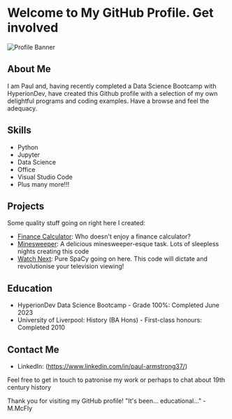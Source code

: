 # Welcome to My GitHub Profile. Get involved

![Profile Banner](banner_image_url)

## About Me

I am Paul and, having recently completed a Data Science Bootcamp with HyperionDev, have created this Github
profile with a selection of my own delightful programs and coding examples. Have a browse and feel the adequacy.

## Skills

- Python
- Jupyter
- Data Science
- Office
- Visual Studio Code
- Plus many more!!!

## Projects

Some quality stuff going on right here I created:

- [Finance Calculator](https://github.com/quimbledon/Bootcamp/blob/main/finance_calculators.py):
  Who doesn't enjoy a finance calculator?
- [Minesweeper](https://github.com/quimbledon/Bootcamp/blob/main/minesweeper.py):
  A delicious minesweeper-esque task. Lots of sleepless nights creating this code
- [Watch Next](https://github.com/quimbledon/Bootcamp/blob/main/watch_next.py):
  Pure SpaCy going on here. This code will dictate and revolutionise your television viewing!

## Education

- HyperionDev Data Science Bootcamp - Grade 100%: Completed June 2023
- University of Liverpool: History (BA Hons) - First-class honours: Completed 2010

## Contact Me

- LinkedIn: (https://www.linkedin.com/in/paul-armstrong37/)

Feel free to get in touch to patronise my work or perhaps to chat about 19th century history



Thank you for visiting my GitHub profile!
"It's been... educational..." - M.McFly



<!--
**quimbledon/quimbledon** is a ✨ _special_ ✨ repository because its `README.md` (this file) appears on your GitHub profile.

Here are some ideas to get you started:

- 🔭 I’m currently working on ...
- 🌱 I’m currently learning ...
- 👯 I’m looking to collaborate on ...
- 🤔 I’m looking for help with ...
- 💬 Ask me about ...
- 📫 How to reach me: ...
- 😄 Pronouns: ...
- ⚡ Fun fact: ...
-->
